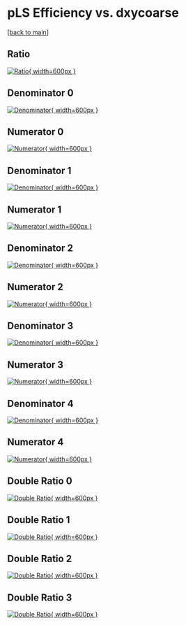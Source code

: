 # pLS Efficiency vs. dxycoarse

[[back to main](./)]



## Ratio

[![Ratio](../mtv/var/pLS_base_13_0_eff_dxycoarse.png){ width=600px }](../mtv/var/pLS_base_13_0_eff_dxycoarse.pdf)

## Denominator 0

[![Denominator](../mtv/den/pLS_base_13_0_eff_dxycoarse_den0.png){ width=600px }](../mtv/den/pLS_base_13_0_eff_dxycoarse_den0.pdf)

## Numerator 0

[![Numerator](../mtv/num/pLS_base_13_0_eff_dxycoarse_num0.png){ width=600px }](../mtv/num/pLS_base_13_0_eff_dxycoarse_num0.pdf)

## Denominator 1

[![Denominator](../mtv/den/pLS_base_13_0_eff_dxycoarse_den1.png){ width=600px }](../mtv/den/pLS_base_13_0_eff_dxycoarse_den1.pdf)

## Numerator 1

[![Numerator](../mtv/num/pLS_base_13_0_eff_dxycoarse_num1.png){ width=600px }](../mtv/num/pLS_base_13_0_eff_dxycoarse_num1.pdf)

## Denominator 2

[![Denominator](../mtv/den/pLS_base_13_0_eff_dxycoarse_den2.png){ width=600px }](../mtv/den/pLS_base_13_0_eff_dxycoarse_den2.pdf)

## Numerator 2

[![Numerator](../mtv/num/pLS_base_13_0_eff_dxycoarse_num2.png){ width=600px }](../mtv/num/pLS_base_13_0_eff_dxycoarse_num2.pdf)

## Denominator 3

[![Denominator](../mtv/den/pLS_base_13_0_eff_dxycoarse_den3.png){ width=600px }](../mtv/den/pLS_base_13_0_eff_dxycoarse_den3.pdf)

## Numerator 3

[![Numerator](../mtv/num/pLS_base_13_0_eff_dxycoarse_num3.png){ width=600px }](../mtv/num/pLS_base_13_0_eff_dxycoarse_num3.pdf)

## Denominator 4

[![Denominator](../mtv/den/pLS_base_13_0_eff_dxycoarse_den4.png){ width=600px }](../mtv/den/pLS_base_13_0_eff_dxycoarse_den4.pdf)

## Numerator 4

[![Numerator](../mtv/num/pLS_base_13_0_eff_dxycoarse_num4.png){ width=600px }](../mtv/num/pLS_base_13_0_eff_dxycoarse_num4.pdf)

## Double Ratio 0

[![Double Ratio](../mtv/ratio/pLS_base_13_0_eff_dxycoarse_ratio0.png){ width=600px }](../mtv/ratio/pLS_base_13_0_eff_dxycoarse_ratio0.pdf)

## Double Ratio 1

[![Double Ratio](../mtv/ratio/pLS_base_13_0_eff_dxycoarse_ratio1.png){ width=600px }](../mtv/ratio/pLS_base_13_0_eff_dxycoarse_ratio1.pdf)

## Double Ratio 2

[![Double Ratio](../mtv/ratio/pLS_base_13_0_eff_dxycoarse_ratio2.png){ width=600px }](../mtv/ratio/pLS_base_13_0_eff_dxycoarse_ratio2.pdf)

## Double Ratio 3

[![Double Ratio](../mtv/ratio/pLS_base_13_0_eff_dxycoarse_ratio3.png){ width=600px }](../mtv/ratio/pLS_base_13_0_eff_dxycoarse_ratio3.pdf)


